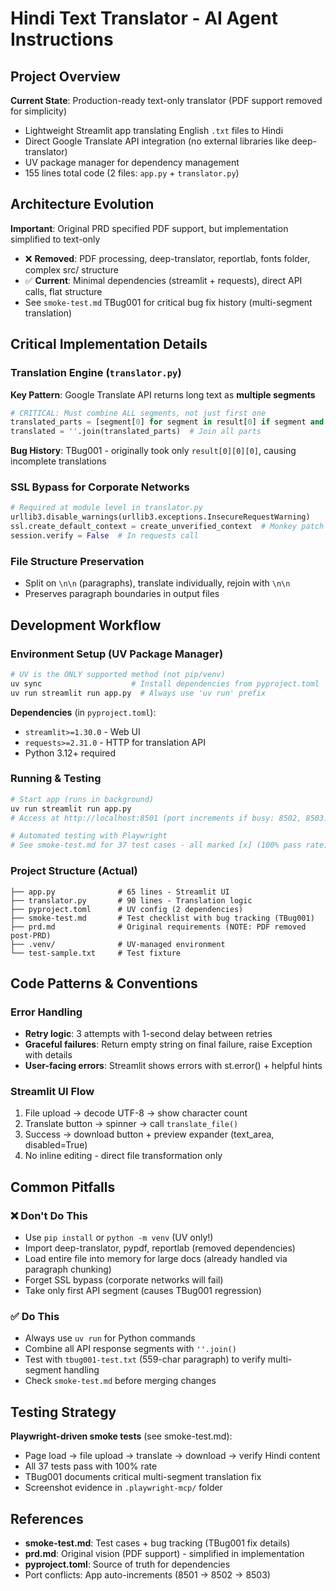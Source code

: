 # Hindi Text Translator - AI Agent Instructions

## Project Overview
**Current State**: Production-ready text-only translator (PDF support removed for simplicity)
- Lightweight Streamlit app translating English `.txt` files to Hindi
- Direct Google Translate API integration (no external libraries like deep-translator)
- UV package manager for dependency management
- 155 lines total code (2 files: `app.py` + `translator.py`)

## Architecture Evolution
**Important**: Original PRD specified PDF support, but implementation simplified to text-only
- ❌ **Removed**: PDF processing, deep-translator, reportlab, fonts folder, complex src/ structure
- ✅ **Current**: Minimal dependencies (streamlit + requests), direct API calls, flat structure
- See `smoke-test.md` TBug001 for critical bug fix history (multi-segment translation)

## Critical Implementation Details

### Translation Engine (`translator.py`)
**Key Pattern**: Google Translate API returns long text as **multiple segments**
```python
# CRITICAL: Must combine ALL segments, not just first one
translated_parts = [segment[0] for segment in result[0] if segment and segment[0]]
translated = ''.join(translated_parts)  # Join all parts
```
**Bug History**: TBug001 - originally took only `result[0][0][0]`, causing incomplete translations

### SSL Bypass for Corporate Networks
```python
# Required at module level in translator.py
urllib3.disable_warnings(urllib3.exceptions.InsecureRequestWarning)
ssl.create_default_context = create_unverified_context  # Monkey patch
session.verify = False  # In requests call
```

### File Structure Preservation
- Split on `\n\n` (paragraphs), translate individually, rejoin with `\n\n`
- Preserves paragraph boundaries in output files

## Development Workflow

### Environment Setup (UV Package Manager)
```bash
# UV is the ONLY supported method (not pip/venv)
uv sync                    # Install dependencies from pyproject.toml
uv run streamlit run app.py  # Always use 'uv run' prefix
```

**Dependencies** (in `pyproject.toml`):
- `streamlit>=1.30.0` - Web UI
- `requests>=2.31.0` - HTTP for translation API
- Python 3.12+ required

### Running & Testing
```bash
# Start app (runs in background)
uv run streamlit run app.py
# Access at http://localhost:8501 (port increments if busy: 8502, 8503...)

# Automated testing with Playwright
# See smoke-test.md for 37 test cases - all marked [x] (100% pass rate)
```

### Project Structure (Actual)
```
├── app.py              # 65 lines - Streamlit UI
├── translator.py       # 90 lines - Translation logic
├── pyproject.toml      # UV config (2 dependencies)
├── smoke-test.md       # Test checklist with bug tracking (TBug001)
├── prd.md              # Original requirements (NOTE: PDF removed post-PRD)
├── .venv/              # UV-managed environment
└── test-sample.txt     # Test fixture
```

## Code Patterns & Conventions

### Error Handling
- **Retry logic**: 3 attempts with 1-second delay between retries
- **Graceful failures**: Return empty string on final failure, raise Exception with details
- **User-facing errors**: Streamlit shows errors with st.error() + helpful hints

### Streamlit UI Flow
1. File upload → decode UTF-8 → show character count
2. Translate button → spinner → call `translate_file()`
3. Success → download button + preview expander (text_area, disabled=True)
4. No inline editing - direct file transformation only

## Common Pitfalls

### ❌ Don't Do This
- Use `pip install` or `python -m venv` (UV only!)
- Import deep-translator, pypdf, reportlab (removed dependencies)
- Load entire file into memory for large docs (already handled via paragraph chunking)
- Forget SSL bypass (corporate networks will fail)
- Take only first API segment (causes TBug001 regression)

### ✅ Do This
- Always use `uv run` for Python commands
- Combine all API response segments with `''.join()`
- Test with `tbug001-test.txt` (559-char paragraph) to verify multi-segment handling
- Check `smoke-test.md` before merging changes

## Testing Strategy
**Playwright-driven smoke tests** (see smoke-test.md):
- Page load → file upload → translate → download → verify Hindi content
- All 37 tests pass with 100% rate
- TBug001 documents critical multi-segment translation fix
- Screenshot evidence in `.playwright-mcp/` folder

## References
- **smoke-test.md**: Test cases + bug tracking (TBug001 fix details)
- **prd.md**: Original vision (PDF support) - simplified in implementation
- **pyproject.toml**: Source of truth for dependencies
- Port conflicts: App auto-increments (8501 → 8502 → 8503)
